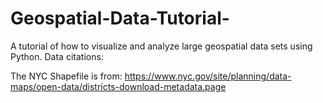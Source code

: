 # Geospatial-Data-Tutorial-
A tutorial of how to visualize and analyze large geospatial data sets using Python. 
Data citations: 

The NYC Shapefile is from: 
https://www.nyc.gov/site/planning/data-maps/open-data/districts-download-metadata.page
